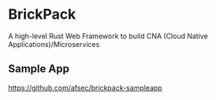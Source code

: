 # BrickPack

A high-level Rust Web Framework to build CNA (Cloud Native Applications)/Microservices

## Sample App

https://github.com/afsec/brickpack-sampleapp
